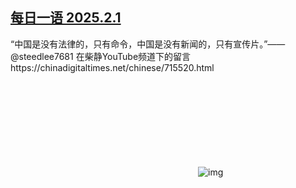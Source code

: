 <!--1738462158000-->
[每日一语 2025.2.1](https://chinadigitaltimes.net/chinese/715524.html)
------

<p>“中国是没有法律的，只有命令，中国是没有新闻的，只有宣传片。”——  @steedlee7681 在柴静YouTube频道下的留言https://chinadigitaltimes.net/chinese/715520.html</p><p><img decoding="async" src="data:image/svg+xml,%3Csvg%20xmlns='http://www.w3.org/2000/svg'%20viewBox='0%200%200%200'%3E%3C/svg%3E" alt="img" data-lazy-src="https://chinadigitaltimes.net/chinese/files/2025/02/20250201_dailyquote.png"><noscript><img decoding="async" src="https://chinadigitaltimes.net/chinese/files/2025/02/20250201_dailyquote.png" alt="img"></noscript></p><div class="addtoany_share_save_container addtoany_content addtoany_content_bottom"><div class="a2a_kit a2a_kit_size_32 addtoany_list" data-a2a-url="https://chinadigitaltimes.net/chinese/715524.html" data-a2a-title="每日一语 2025.2.1"><a class="a2a_button_facebook" href="https://www.addtoany.com/add_to/facebook?linkurl=https%3A%2F%2Fchinadigitaltimes.net%2Fchinese%2F715524.html&amp;linkname=%E6%AF%8F%E6%97%A5%E4%B8%80%E8%AF%AD%202025.2.1" title="Facebook" rel="nofollow noopener" target="_blank"></a><a class="a2a_button_twitter" href="https://www.addtoany.com/add_to/twitter?linkurl=https%3A%2F%2Fchinadigitaltimes.net%2Fchinese%2F715524.html&amp;linkname=%E6%AF%8F%E6%97%A5%E4%B8%80%E8%AF%AD%202025.2.1" title="Twitter" rel="nofollow noopener" target="_blank"></a><a class="a2a_button_telegram" href="https://www.addtoany.com/add_to/telegram?linkurl=https%3A%2F%2Fchinadigitaltimes.net%2Fchinese%2F715524.html&amp;linkname=%E6%AF%8F%E6%97%A5%E4%B8%80%E8%AF%AD%202025.2.1" title="Telegram" rel="nofollow noopener" target="_blank"></a><a class="a2a_button_reddit" href="https://www.addtoany.com/add_to/reddit?linkurl=https%3A%2F%2Fchinadigitaltimes.net%2Fchinese%2F715524.html&amp;linkname=%E6%AF%8F%E6%97%A5%E4%B8%80%E8%AF%AD%202025.2.1" title="Reddit" rel="nofollow noopener" target="_blank"></a><a class="a2a_button_whatsapp" href="https://www.addtoany.com/add_to/whatsapp?linkurl=https%3A%2F%2Fchinadigitaltimes.net%2Fchinese%2F715524.html&amp;linkname=%E6%AF%8F%E6%97%A5%E4%B8%80%E8%AF%AD%202025.2.1" title="WhatsApp" rel="nofollow noopener" target="_blank"></a><a class="a2a_button_email" href="https://www.addtoany.com/add_to/email?linkurl=https%3A%2F%2Fchinadigitaltimes.net%2Fchinese%2F715524.html&amp;linkname=%E6%AF%8F%E6%97%A5%E4%B8%80%E8%AF%AD%202025.2.1" title="Email" rel="nofollow noopener" target="_blank"></a><a class="a2a_button_copy_link" href="https://www.addtoany.com/add_to/copy_link?linkurl=https%3A%2F%2Fchinadigitaltimes.net%2Fchinese%2F715524.html&amp;linkname=%E6%AF%8F%E6%97%A5%E4%B8%80%E8%AF%AD%202025.2.1" title="Copy Link" rel="nofollow noopener" target="_blank"></a><a class="a2a_dd addtoany_share_save addtoany_share" href="https://www.addtoany.com/share"></a></div></div>
